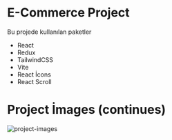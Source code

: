 # E-Commerce Project 

  Bu projede kullanılan paketler
   - React
   - Redux
   - TailwindCSS
   - Vite
   - React İcons
   - React Scroll 
   
   # Project İmages (continues)

   <img src="project-images.png" alt="project-images">
   
